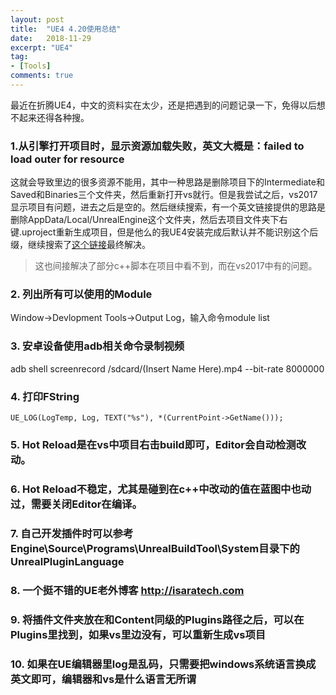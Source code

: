 ```yaml
---
layout: post
title:  "UE4 4.20使用总结"
date:   2018-11-29
excerpt: "UE4"
tag:
- [Tools]
comments: true
---
```


最近在折腾UE4，中文的资料实在太少，还是把遇到的问题记录一下，免得以后想不起来还得各种搜。  

### 1.从引擎打开项目时，显示资源加载失败，英文大概是：failed to load outer for resource  

这就会导致里边的很多资源不能用，其中一种思路是删除项目下的Intermediate和Saved和Binaries三个文件夹，然后重新打开vs就行。但是我尝试之后，vs2017显示项目有问题，进去之后是空的。然后继续搜索，有一个英文链接提供的思路是删除AppData/Local/UnrealEngine这个文件夹，然后去项目文件夹下右键.uproject重新生成项目，但是他么的我UE4安装完成后默认并不能识别这个后缀，继续搜索了[这个链接][1]最终解决。  

> 这也间接解决了部分c++脚本在项目中看不到，而在vs2017中有的问题。  

### 2. 列出所有可以使用的Module  

Window->Devlopment Tools->Output Log，输入命令module list  

### 3. 安卓设备使用adb相关命令录制视频  

adb shell screenrecord /sdcard/(Insert Name Here).mp4 --bit-rate 8000000  

### 4. 打印FString  
```
UE_LOG(LogTemp, Log, TEXT("%s"), *(CurrentPoint->GetName()));  
```

### 5. Hot Reload是在vs中项目右击build即可，Editor会自动检测改动。  

### 6. Hot Reload不稳定，尤其是碰到在c++中改动的值在蓝图中也动过，需要关闭Editor在编译。  

### 7. 自己开发插件时可以参考Engine\Source\Programs\UnrealBuildTool\System目录下的UnrealPluginLanguage  

### 8. 一个挺不错的UE老外博客 http://isaratech.com  

### 9. 将插件文件夹放在和Content同级的Plugins路径之后，可以在Plugins里找到，如果vs里边没有，可以重新生成vs项目  

### 10. 如果在UE编辑器里log是乱码，只需要把windows系统语言换成英文即可，编辑器和vs是什么语言无所谓  

[1]: https://blog.csdn.net/yangxuan0261/article/details/53944964

